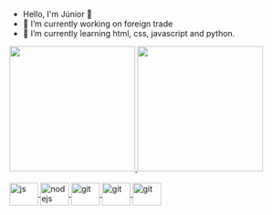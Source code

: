 - Hello, I'm Júnior 👋
-  🔭 I’m currently working on foreign trade 
- 🌱 I’m currently learning html, css, javascript and python.

<div>
    <a href="https://github.com/Junior580">
      <img height="220em"
        src="https://github-readme-stats.vercel.app/api?username=Junior580&show_icons=true&theme=dracula" />
      <img height="220em"
      src="https://github-readme-stats.vercel.app/api/top-langs/?username=junior580&theme=tokyonight" />
  </div>

<div style="display: inline_block"><br />    
       <img align="center"  alt="js" height="40" width="50" src="https://cdn.jsdelivr.net/gh/devicons/devicon/icons/javascript/javascript-original.svg" style="max-width: 100%;">
    <img align="center"  alt="nodejs" height="40" width="50" src="https://cdn.jsdelivr.net/gh/devicons/devicon/icons/nodejs/nodejs-original.svg" style="max-width: 100%;">
    <img align="center"  alt="git" height="40" width="50" src="https://cdn.jsdelivr.net/gh/devicons/devicon/icons/typescript/typescript-original.svg" style="max-width: 100%;">  
     <img align="center"  alt="git" height="40" width="50" src="https://cdn.jsdelivr.net/gh/devicons/devicon/icons/docker/docker-original-wordmark.svg" style="max-width: 100%;">
    <img align="center"  alt="git" height="40" width="50" src="https://cdn.jsdelivr.net/gh/devicons/devicon/icons/git/git-original.svg" style="max-width: 100%;">  
    
</div>
